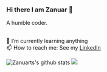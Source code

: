 ### Hi there I am Zanuar 👋

<!--
**zanuarts/zanuarts** is a ✨ _special_ ✨ repository because its `README.md` (this file) appears on your GitHub profile.

Here are some ideas to get you started:

- 🔭 I’m currently working on ...
- 🌱 I’m currently learning ...
- 👯 I’m looking to collaborate on ...
- 🤔 I’m looking for help with ...
- 💬 Ask me about ...
- 📫 How to reach me: ...
- 😄 Pronouns: ...
- ⚡ Fun fact: ...
-->

A humble coder.

<br>🌱 I’m currently learning anything
<br>📫 How to reach me: See my <a href="https://www.linkedin.com/in/zanuar-er">LinkedIn</a> 

![Zanuarts's github stats](https://github-readme-stats.sera5-dev.vercel.app/api?username=zanuarts&show_stars=true&show_icons=true&count_private=true&include_all_commits=true&title_color=000000&icon_color=000000)
<img src="https://github-readme-stats.sera5-dev.vercel.app/api/top-langs/?username=zanuarts&hide_border=true&layout=compact&title_color=000000&tetx_color=000000&hide=jupyter%20notebook,html,css" width="">
